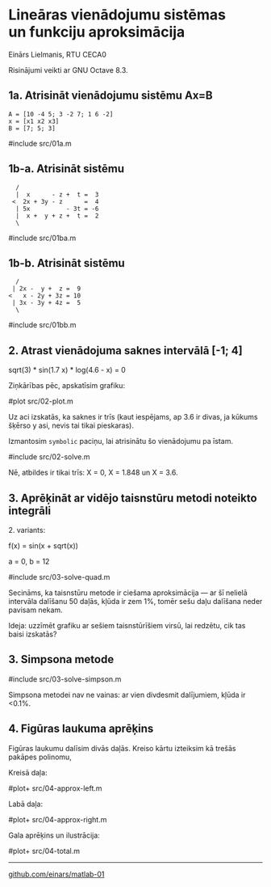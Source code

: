 # Lineāras vienādojumu sistēmas<br>un funkciju aproksimācija

<p class="text-center">Einārs Lielmanis, RTU CECA0</p>

<p class="text-center">Risinājumi veikti ar GNU Octave 8.3.</p>


## 1a. Atrisināt vienādojumu sistēmu Ax=B

```
A = [10 -4 5; 3 -2 7; 1 6 -2]
x = [x1 x2 x3]
B = [7; 5; 3]
```

#include src/01a.m

## 1b-a. Atrisināt sistēmu

```
  /
  |  x      - z +  t =  3
 <  2x + 3y - z      =  4
  | 5x          - 3t = -6
  |  x +  y + z +  t =  2
  \
```

#include src/01ba.m


## 1b-b. Atrisināt sistēmu

```
  /
 | 2x -  y +  z =  9
<   x - 2y + 3z = 10
 | 3x - 3y + 4z =  5
  \
```

#include src/01bb.m

## 2. Atrast vienādojuma saknes intervālā [-1; 4]

sqrt(3) * sin(1.7 x) * log(4.6 - x) = 0

Ziņkārības pēc, apskatīsim grafiku:

#plot src/02-plot.m

Uz aci izskatās, ka saknes ir trīs (kaut iespējams, ap 3.6 ir divas, ja kūkums šķērso y asi, nevis tai tikai pieskaras).

Izmantosim `symbolic` paciņu, lai atrisinātu šo vienādojumu pa īstam.

#include src/02-solve.m

Nē, atbildes ir tikai trīs: X = 0, X = 1.848 un X = 3.6.

## 3. Aprēķināt ar vidējo taisnstūru metodi noteikto integrāli

2\. variants:

f(x) = sin(x + sqrt(x)) 

a = 0, b = 12

#include src/03-solve-quad.m

Secināms, ka taisnstūru metode ir ciešama aproksimācija — ar šī nelielā intervāla dalīšanu 50 daļās, kļūda ir zem 1%, tomēr sešu daļu dalīšana neder pavisam nekam.

Ideja: uzzīmēt grafiku ar sešiem taisnstūrīšiem virsū, lai redzētu, cik tas baisi izskatās?

## 3. Simpsona metode

#include src/03-solve-simpson.m

Simpsona metodei nav ne vainas: ar vien divdesmit dalījumiem, kļūda ir <0.1%. 

## 4. Figūras laukuma aprēķins

Figūras laukumu dalīsim divās daļās. Kreiso kārtu izteiksim kā trešās pakāpes polinomu,

Kreisā daļa:

#plot+ src/04-approx-left.m

Labā daļa:

#plot+ src/04-approx-right.m

Gala aprēķins un ilustrācija:

#plot+ src/04-total.m

---

<p class="text-center"><a href="https://github.com/einars/matlab-01">github.com/einars/matlab-01</a></p>
